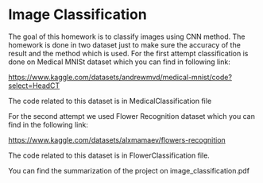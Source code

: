 # Image Classification

The goal of this homework is to classify images using CNN method.
The homework is done in two dataset just to make sure the accuracy of the result and the method which is used.
For the first attempt classification is done on Medical MNISt dataset which you can find in following link:

https://www.kaggle.com/datasets/andrewmvd/medical-mnist/code?select=HeadCT

The code related to this dataset is in MedicalClassification file

For the second attempt we used Flower Recognition dataset which you can find in the following link:

https://www.kaggle.com/datasets/alxmamaev/flowers-recognition

The code related to this dataset is in FlowerClassification file.

You can find the summarization of the project on image_classification.pdf

